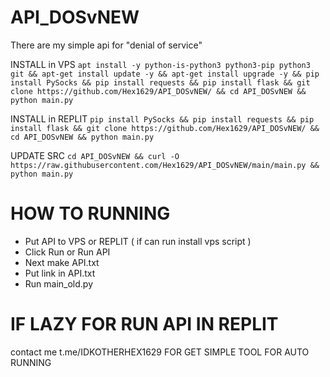 # API_DOSvNEW
There are my simple api for "denial of service"

INSTALL in VPS
```apt install -y python-is-python3 python3-pip python3 git && apt-get install update -y && apt-get install upgrade -y && pip install PySocks && pip install requests && pip install flask && git clone https://github.com/Hex1629/API_DOSvNEW/ && cd API_DOSvNEW && python main.py```

INSTALL in REPLIT
```pip install PySocks && pip install requests && pip install flask && git clone https://github.com/Hex1629/API_DOSvNEW/ && cd API_DOSvNEW && python main.py```

UPDATE SRC
```cd API_DOSvNEW && curl -O https://raw.githubusercontent.com/Hex1629/API_DOSvNEW/main/main.py && python main.py```

# HOW TO RUNNING

* Put API to VPS or REPLIT ( if can run install vps script )
* Click Run or Run API
* Next make API.txt
* Put link in API.txt
* Run main_old.py

# IF LAZY FOR RUN API IN REPLIT
contact me t.me/IDKOTHERHEX1629 FOR GET SIMPLE TOOL FOR AUTO RUNNING
